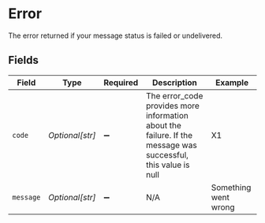 # Error

The error returned if your message status is failed or undelivered.


## Fields

| Field                                                                                                         | Type                                                                                                          | Required                                                                                                      | Description                                                                                                   | Example                                                                                                       |
| ------------------------------------------------------------------------------------------------------------- | ------------------------------------------------------------------------------------------------------------- | ------------------------------------------------------------------------------------------------------------- | ------------------------------------------------------------------------------------------------------------- | ------------------------------------------------------------------------------------------------------------- |
| `code`                                                                                                        | *Optional[str]*                                                                                               | :heavy_minus_sign:                                                                                            | The error_code provides more information about the failure. If the message was successful, this value is null | X1                                                                                                            |
| `message`                                                                                                     | *Optional[str]*                                                                                               | :heavy_minus_sign:                                                                                            | N/A                                                                                                           | Something went wrong                                                                                          |